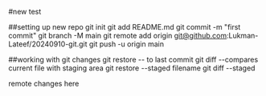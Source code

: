 #new test

##setting up new repo
git init
git add README.md
git commit -m "first commit"
git branch -M main
git remote add origin git@github.com:Lukman-Lateef/20240910-git.git
git push -u origin main

##working with git changes
git restore -- to last commit
git diff --compares current file with staging area
git restore --staged filename
git diff --staged

remote changes here

